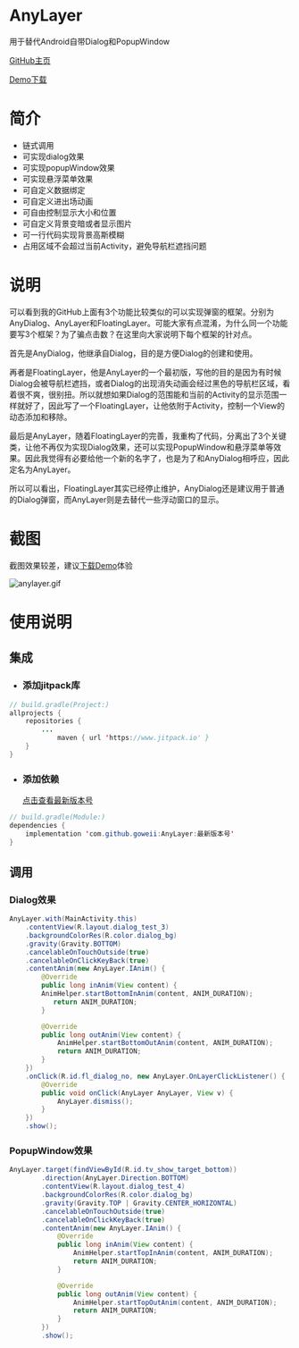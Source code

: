 # AnyLayer

用于替代Android自带Dialog和PopupWindow

[GitHub主页](https://github.com/goweii/AnyLayer)

[Demo下载](https://github.com/goweii/AnyLayer/raw/master/app/release/app-release.apk)

# 简介

- 链式调用
- 可实现dialog效果
- 可实现popupWindow效果
- 可实现悬浮菜单效果
- 可自定义数据绑定
- 可自定义进出场动画
- 可自由控制显示大小和位置
- 可自定义背景变暗或者显示图片
- 可一行代码实现背景高斯模糊
- 占用区域不会超过当前Activity，避免导航栏遮挡问题



# 说明

可以看到我的GitHub上面有3个功能比较类似的可以实现弹窗的框架。分别为AnyDialog、AnyLayer和FloatingLayer。可能大家有点混淆，为什么同一个功能要写3个框架？为了骗点击数？在这里向大家说明下每个框架的针对点。

首先是AnyDialog，他继承自Dialog，目的是方便Dialog的创建和使用。

再者是FloatingLayer，他是AnyLayer的一个最初版，写他的目的是因为有时候Dialog会被导航栏遮挡，或者Dialog的出现消失动画会经过黑色的导航栏区域，看着很不爽，很别扭。所以就想如果Dialog的范围能和当前的Activity的显示范围一样就好了，因此写了一个FloatingLayer，让他依附于Activity，控制一个View的动态添加和移除。

最后是AnyLayer，随着FloatingLayer的完善，我重构了代码，分离出了3个关键类，让他不再仅为实现Dialog效果，还可以实现PopupWindow和悬浮菜单等效果。因此我觉得有必要给他一个新的名字了，也是为了和AnyDialog相呼应，因此定名为AnyLayer。

所以可以看出，FloatingLayer其实已经停止维护，AnyDialog还是建议用于普通的Dialog弹窗，而AnyLayer则是去替代一些浮动窗口的显示。



# 截图

截图效果较差，建议[下载Demo](https://github.com/goweii/AnyDialog/raw/master/app/release/app-release.apk)体验

![anylayer.gif](https://upload-images.jianshu.io/upload_images/9231307-9b9fdd9b345c3167.gif?imageMogr2/auto-orient/strip)


# 使用说明

## 集成

- ### 添加jitpack库

```java
// build.gradle(Project:)
allprojects {
    repositories {
        ...
            maven { url 'https://www.jitpack.io' }
    }
}
```

- ### 添加依赖

  [点击查看最新版本号](https://github.com/goweii/AnyLayer/releases)

```java
// build.gradle(Module:)
dependencies {
    implementation 'com.github.goweii:AnyLayer:最新版本号'
}
```

## 调用

### Dialog效果

```java
AnyLayer.with(MainActivity.this)
    .contentView(R.layout.dialog_test_3)
    .backgroundColorRes(R.color.dialog_bg)
    .gravity(Gravity.BOTTOM)
    .cancelableOnTouchOutside(true)
    .cancelableOnClickKeyBack(true)
    .contentAnim(new AnyLayer.IAnim() {
        @Override
        public long inAnim(View content) {
        AnimHelper.startBottomInAnim(content, ANIM_DURATION);
           return ANIM_DURATION;
        }

        @Override
        public long outAnim(View content) {
            AnimHelper.startBottomOutAnim(content, ANIM_DURATION);
            return ANIM_DURATION;
        }
    })
    .onClick(R.id.fl_dialog_no, new AnyLayer.OnLayerClickListener() {
        @Override
        public void onClick(AnyLayer AnyLayer, View v) {
            AnyLayer.dismiss();
        }
    })
    .show();
```

### PopupWindow效果

```java
AnyLayer.target(findViewById(R.id.tv_show_target_bottom))
        .direction(AnyLayer.Direction.BOTTOM)
        .contentView(R.layout.dialog_test_4)
        .backgroundColorRes(R.color.dialog_bg)
        .gravity(Gravity.TOP | Gravity.CENTER_HORIZONTAL)
        .cancelableOnTouchOutside(true)
        .cancelableOnClickKeyBack(true)
        .contentAnim(new AnyLayer.IAnim() {
            @Override
            public long inAnim(View content) {
                AnimHelper.startTopInAnim(content, ANIM_DURATION);
                return ANIM_DURATION;
            }

            @Override
            public long outAnim(View content) {
                AnimHelper.startTopOutAnim(content, ANIM_DURATION);
                return ANIM_DURATION;
            }
        })
        .show();
```

